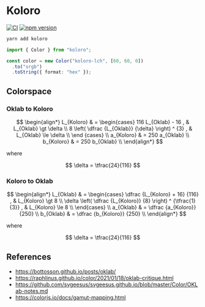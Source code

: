 # Koloro

[![CI](https://github.com/neetly/koloro/actions/workflows/ci.yml/badge.svg)](https://github.com/neetly/koloro/actions/workflows/ci.yml)
[![npm version](https://img.shields.io/npm/v/koloro)](https://www.npmjs.com/package/koloro)

```sh
yarn add koloro
```

```ts
import { Color } from "koloro";

const color = new Color("koloro-lch", [60, 60, 0])
  .to("srgb")
  .toString({ format: "hex" });
```

## Colorspace

### Oklab to Koloro

$$
\begin{align*}
L_{Koloro} & = \begin{cases}
  116 L_{Oklab} - 16 , & L_{Oklab} \gt \delta \\
  8 \left( \dfrac {L_{Oklab}} {\delta} \right) ^ {3} , & L_{Oklab} \le \delta \\
\end {cases} \\
a_{Koloro} & = 250 a_{Oklab} \\
b_{Koloro} & = 250 b_{Oklab} \\
\end{align*}
$$

where

$$
\delta = \tfrac{24}{116}
$$

### Koloro to Oklab

$$
\begin{align*}
L_{Oklab} & = \begin{cases}
  \dfrac {L_{Koloro} + 16} {116} , & L_{Koloro} \gt 8 \\
  \delta \left( \dfrac {L_{Koloro}} {8} \right) ^ {\tfrac{1}{3}} , & L_{Koloro} \le 8 \\
\end{cases} \\
a_{Oklab} & = \dfrac {a_{Koloro}} {250} \\
b_{Oklab} & = \dfrac {b_{Koloro}} {250} \\
\end{align*}
$$

where

$$
\delta = \tfrac{24}{116}
$$

## References

- https://bottosson.github.io/posts/oklab/
- https://raphlinus.github.io/color/2021/01/18/oklab-critique.html
- https://github.com/svgeesus/svgeesus.github.io/blob/master/Color/OKLab-notes.md
- https://colorjs.io/docs/gamut-mapping.html
